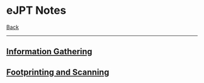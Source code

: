 # eJPT Notes
[Back](../index.md)

-- -

## [Information Gathering](Information_Gathering/index.md)
## [Footprinting and Scanning](Footprinting_and_Scanning/index.md)